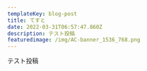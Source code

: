```yaml
---
templateKey: blog-post
title: てすと
date: 2022-03-31T06:57:47.860Z
description: テスト投稿
featuredimage: /img/AC-banner_1536_768.png
---
```

テスト投稿